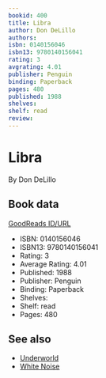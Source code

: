 ```yaml
---
bookid: 400
title: Libra
author: Don DeLillo
authors: 
isbn: 0140156046
isbn13: 9780140156041
rating: 3
avgrating: 4.01
publisher: Penguin
binding: Paperback
pages: 480
published: 1988
shelves: 
shelf: read
review: 
---
```


# Libra

By Don DeLillo

## Book data

[GoodReads ID/URL](https://www.goodreads.com/book/show/400)

- ISBN: 0140156046
- ISBN13: 9780140156041
- Rating: 3
- Average Rating: 4.01
- Published: 1988
- Publisher: Penguin
- Binding: Paperback
- Shelves: 
- Shelf: read
- Pages: 480


## See also

- [Underworld](Underworld.md)
- [White Noise](White_Noise.md)
